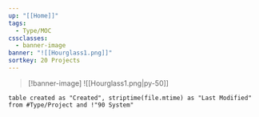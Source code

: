 ```yaml
---
up: "[[Home]]"
tags:
  - Type/MOC
cssclasses:
  - banner-image
banner: "![[Hourglass1.png]]"
sortkey: 20 Projects
---
```

>[!banner-image] ![[Hourglass1.png|py-50]]
>

```dataview
table created as "Created", striptime(file.mtime) as "Last Modified" from #Type/Project and !"90 System" 
```
